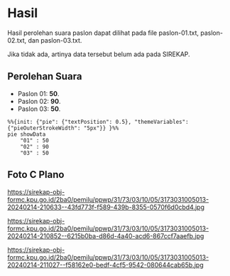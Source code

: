 # Hasil

Hasil perolehan suara paslon dapat dilihat pada file paslon-01.txt, paslon-02.txt, dan paslon-03.txt.

Jika tidak ada, artinya data tersebut belum ada pada SIREKAP.

## Perolehan Suara

 * Paslon 01: **50**.
 * Paslon 02: **90**.
 * Paslon 03: **50**.

```mermaid
%%{init: {"pie": {"textPosition": 0.5}, "themeVariables": {"pieOuterStrokeWidth": "5px"}} }%%
pie showData
    "01" : 50
    "02" : 90
    "03" : 50
```
## Foto C Plano

https://sirekap-obj-formc.kpu.go.id/2ba0/pemilu/ppwp/31/73/03/10/05/3173031005013-20240214-210633--43fd773f-f589-439b-8355-0570f6d0cbd4.jpg

https://sirekap-obj-formc.kpu.go.id/2ba0/pemilu/ppwp/31/73/03/10/05/3173031005013-20240214-210852--6215b0ba-d86d-4a40-acd6-867ccf7aaefb.jpg

https://sirekap-obj-formc.kpu.go.id/2ba0/pemilu/ppwp/31/73/03/10/05/3173031005013-20240214-211027--f58162e0-bedf-4cf5-9542-080644cab65b.jpg
